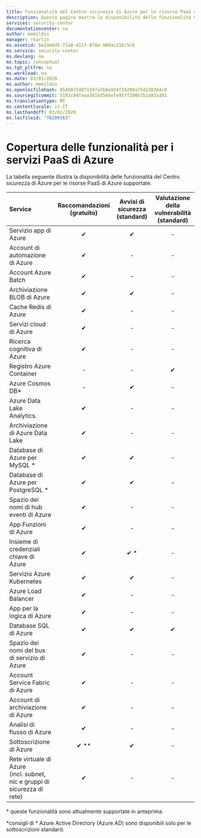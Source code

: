 ```yaml
---
title: Funzionalità del Centro sicurezza di Azure per le risorse PaaS di Azure supportate.
description: Questa pagina mostra la disponibilità delle funzionalità del Centro sicurezza di Azure per le risorse PaaS di Azure supportate.
services: security-center
documentationcenter: na
author: memildin
manager: rkarlin
ms.assetid: be2ab6d5-72a8-411f-878e-98dac21bc5cb
ms.service: security-center
ms.devlang: na
ms.topic: conceptual
ms.tgt_pltfrm: na
ms.workload: na
ms.date: 03/01/2020
ms.author: memildin
ms.openlocfilehash: 85460724071347a768a924f34290a75d2383b4c0
ms.sourcegitcommit: 5192c04feaa3d1bd564efe957f200b7b1a93a381
ms.translationtype: MT
ms.contentlocale: it-IT
ms.lasthandoff: 03/02/2020
ms.locfileid: "78209363"
---
```

# Copertura delle funzionalità per i servizi PaaS di Azure<a name="paas-services"></a>

La tabella seguente illustra la disponibilità delle funzionalità del Centro sicurezza di Azure per le risorse PaaS di Azure supportate.

|Service|Raccomandazioni (gratuito)|Avvisi di sicurezza (standard)|Valutazione della vulnerabilità (standard)|
|:----|:----:|:----:|:----:|
|Servizio app di Azure|✔|✔|-|
|Account di automazione di Azure|✔|-|-|
|Account Azure Batch|✔|-|-|
|Archiviazione BLOB di Azure|✔|✔|-|
|Cache Redis di Azure|✔|-|-|
|Servizi cloud di Azure|✔|-|-|
|Ricerca cognitiva di Azure|✔|-|-|
|Registro Azure Container|-|-|✔|
|Azure Cosmos DB*|-|✔|-|
|Azure Data Lake Analytics.|✔|-|-|
|Archiviazione di Azure Data Lake|✔|-|-|
|Database di Azure per MySQL *|✔|✔|-|
|Database di Azure per PostgreSQL *|✔|✔|-|
|Spazio dei nomi di hub eventi di Azure|✔|-|-|
|App Funzioni di Azure|✔|-|-|
|Insieme di credenziali chiave di Azure|✔|✔ *|-|
|Servizio Azure Kubernetes|✔|✔|-|
|Azure Load Balancer|✔|-|-|
|App per la logica di Azure|✔|-|-|
|Database SQL di Azure|✔|✔|✔|
|Spazio dei nomi del bus di servizio di Azure|✔|-|-|
|Account Service Fabric di Azure|✔|-|-|
|Account di archiviazione di Azure|✔|-|-|
|Analisi di flusso di Azure|✔|-|-|
|Sottoscrizione di Azure|✔ **|✔|-|
|Rete virtuale di Azure</br> (incl. subnet, nic e gruppi di sicurezza di rete)|✔|-|-|

\* queste funzionalità sono attualmente supportate in anteprima.

\*consigli di \* Azure Active Directory (Azure AD) sono disponibili solo per le sottoscrizioni standard.